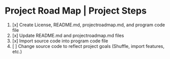 # Project Road Map | Project Steps

1. [x] Create License, README.md, projectroadmap.md, and program code file
2. [x] Update README.md and projectroadmap.md files
3. [x] Import source code into program code file 
4. [ ] Change source code to reflect project goals (Shuffle, import features, etc.)
